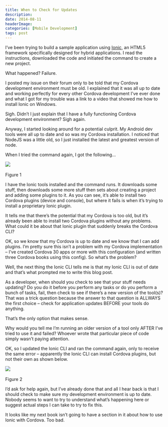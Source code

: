 ```yaml
---
title: When to Check for Updates
description: 
date: 2014-08-11
headerImage: 
categories: [Mobile Development]
tags: post
---
```


I’ve been trying to build a sample application using [Ionic](https://ionicframework.com/), an HTML5 framework specifically designed for hybrid applications. I read the instructions, downloaded the code and initiated the command to create a new project.

What happened? Failure.

I posted my issue on their forum only to be told that my Cordova development environment must be old. I explained that it was all up to date and working perfectly for every other Cordova development I’ve ever done and what I got for my trouble was a link to a video that showed me how to install Ionic on Windows.

Sigh. Didn’t I just explain that I have a fully functioning Cordova development environment? Sigh again.

Anyway, I started looking around for a potential culprit. My Android dev tools were all up to date and so was my Cordova installation. I noticed that NodeJS was a little old, so I just installed the latest and greatest version of node.

When I tried the command again, I got the following…

![](/images/2014/ionic-error-20140811-1.png) 

Figure 1

I have the Ionic tools installed and the command runs. It downloads some stuff, then downloads some more stuff then sets about creating a project and adding some plugins to it. As you can see, it’s able to install two Cordova plugins (device and console), but where it fails is when it’s trying to install a proprietary Ionic plugin.

It tells me that there’s the potential that my Cordova is too old, but it’s already been able to install two Cordova plugins without any problems. What could it be about that Ionic plugin that suddenly breaks the Cordova CLI?

OK, so we know that my Cordova is up to date and we know that I can add plugins. I’m pretty sure this isn’t a problem with my Cordova implementation – I’ve created Cordova 30 apps or more with this configuration (and written three Cordova books using this config). So what’s the problem?

Well, the next thing the Ionic CLI tells me is that my Ionic CLI is out of date and that’s what prompted me to write this blog post.

As a developer, when should you check to see that your stuff needs updating? Do you do it before you perform any tasks or do you perform a bunch of tasks, fail, then check to see if there’s a new version of the tool(s)? That was a trick question because the answer to that question is ALLWAYS the first choice – check for application updates BEFORE your tools do anything.

That’s the only option that makes sense.

Why would you tell me I’m running an older version of a tool only AFTER I’ve tried to use it and failed? Whoever wrote that particular piece of code simply wasn’t paying attention.

OK, so I updated the Ionic CLI and ran the command again, only to receive the same error – apparently the Ionic CLI can install Cordova plugins, but not their own as shown below.

![](/images/2014/ionic-error-20140811-2.png) 

Figure 2

I’d ask for help again, but I’ve already done that and all I hear back is that I should check to make sure my development environment is up to date. Nobody seems to want to try to understand what’s happening here or suggest actual steps I can take to try to fix this.

It looks like my next book isn’t going to have a section in it about how to use Ionic with Cordova. Too bad.